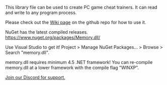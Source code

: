 This library file can be used to create PC game cheat trainers. It can read and write to any program process.

Please check out the [Wiki page](https://github.com/erfg12/memory.dll/wiki) on the github repo for how to use it.

NuGet has the latest compiled releases. https://www.nuget.org/packages/Memory.dll/ 

Use Visual Studio to get it! Project > Manage NuGet Packages... > Browse > Search "memory.dll".

memory.dll requires minimum 4.5 .NET framework! You can re-compile memory.dll at a lower framework with the compile flag "WINXP".

[Join our Discord for support.](https://discord.gg/9d7fB5a)
